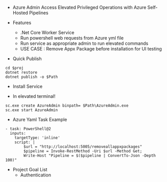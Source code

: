 * Azure Admin
Access Elevated Privileged Operations with Azure Self-Hosted Pipelines

* Features
	* .Net Core Worker Service
	* Run powershell web requests from Azure yml file
	* Run service as appropriate admin to run elevated commands
    * USE CASE : Remove Appx Package before installation for UI testing

* Quick Publish

```
cd $proj
dotnet restore
dotnet publish -o $Path
```

* Install Service

- In elevated terminal!

```
sc.exe create AzureAdmin binpath= $Path\AzureAdmin.exe
sc.exe start AzureAdmin
```

* Azure Yaml Task Example 

```
- task: PowerShell@2
  inputs:
    targetType: 'inline'
    script: |  
        $url = "http://localhost:5005/removeallappxpackages"
        $pipeline = Invoke-RestMethod -Uri $url -Method Get;
        Write-Host "Pipeline = $($pipeline | ConvertTo-Json -Depth 100)"
```

* Project Goal List 
    * Authentication
